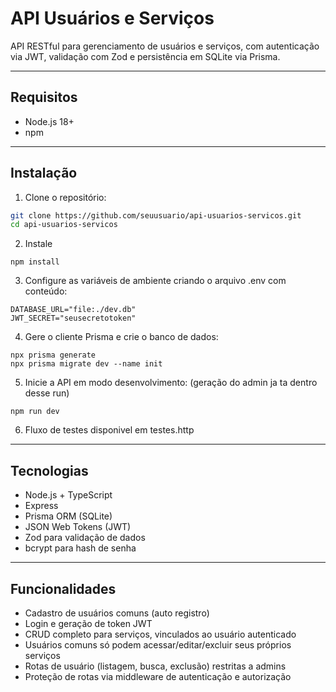 # API Usuários e Serviços

API RESTful para gerenciamento de usuários e serviços, com autenticação via JWT, validação com Zod e persistência em SQLite via Prisma.

---

## Requisitos

- Node.js 18+  
- npm  

---

## Instalação

1. Clone o repositório:

```bash
git clone https://github.com/seuusuario/api-usuarios-servicos.git
cd api-usuarios-servicos
```

2. Instale
```
npm install
```

3. Configure as variáveis de ambiente criando o arquivo .env com conteúdo:
```
DATABASE_URL="file:./dev.db"
JWT_SECRET="seusecretotoken"
```

4. Gere o cliente Prisma e crie o banco de dados:
```
npx prisma generate
npx prisma migrate dev --name init
```
5. Inicie a API em modo desenvolvimento: (geração do admin ja ta dentro desse run)
```
npm run dev
```

6. Fluxo de testes disponivel em testes.http

---

## Tecnologias

- Node.js + TypeScript  
- Express  
- Prisma ORM (SQLite)  
- JSON Web Tokens (JWT)  
- Zod para validação de dados  
- bcrypt para hash de senha  

---

## Funcionalidades

- Cadastro de usuários comuns (auto registro)  
- Login e geração de token JWT  
- CRUD completo para serviços, vinculados ao usuário autenticado  
- Usuários comuns só podem acessar/editar/excluir seus próprios serviços  
- Rotas de usuário (listagem, busca, exclusão) restritas a admins  
- Proteção de rotas via middleware de autenticação e autorização  

